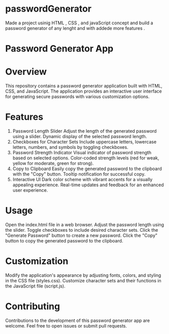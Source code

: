 # passwordGenerator
Made a project usinig HTML , CSS , and javaScript concept and build a password generator of any lenght and with addede more features .
# Password Generator App
# Overview
This repository contains a password generator application built with HTML, CSS, and JavaScript. The application provides an interactive user interface for generating secure passwords with various customization options.

# Features
1. Password Length Slider
Adjust the length of the generated password using a slider.
Dynamic display of the selected password length.
2. Checkboxes for Character Sets
Include uppercase letters, lowercase letters, numbers, and symbols by toggling checkboxes.
3. Password Strength Indicator
Visual indicator of password strength based on selected options.
Color-coded strength levels (red for weak, yellow for moderate, green for strong).
4. Copy to Clipboard
Easily copy the generated password to the clipboard with the "Copy" button.
Tooltip notification for successful copy.
5. Interactive UI
Dark color scheme with vibrant accents for a visually appealing experience.
Real-time updates and feedback for an enhanced user experience.
# Usage
Open the index.html file in a web browser.
Adjust the password length using the slider.
Toggle checkboxes to include desired character sets.
Click the "Generate Password" button to create a new password.
Click the "Copy" button to copy the generated password to the clipboard.
# Customization
Modify the application's appearance by adjusting fonts, colors, and styling in the CSS file (styles.css).
Customize character sets and their functions in the JavaScript file (script.js).
# Contributing
Contributions to the development of this password generator app are welcome. Feel free to open issues or submit pull requests.
